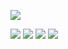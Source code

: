 ![](https://github-profile-trophy.vercel.app/?username=aleshkey](https://github-profile-trophy.vercel.app/?username=aleshkey&theme=onedark&title=Followers,%20MultiLanguage,%20Repositories,%20PullRequest,%20Experience))

![](https://github-profile-summary-cards.vercel.app/api/cards/profile-details?username=aleshkey&theme=github_dark)
![](https://github-profile-summary-cards.vercel.app/api/cards/most-commit-language?username=aleshkey&theme=github_dark)
![](https://github-profile-summary-cards.vercel.app/api/cards/repos-per-language?username=aleshkey&theme=github_dark)
![](https://github-profile-summary-cards.vercel.app/api/cards/productive-time?username=aleshkey&theme=github_dark&utcOffset=3)

<!--
**aleshkey/aleshkey** is a ✨ _special_ ✨ repository because its `README.md` (this file) appears on your GitHub profile.

Here are some ideas to get you started:

- 🔭 I’m currently working on ...
- 🌱 I’m currently learning ...
- 👯 I’m looking to collaborate on ...
- 🤔 I’m looking for help with ...
- 💬 Ask me about ...
- 📫 How to reach me: ...
- 😄 Pronouns: ...
- ⚡ Fun fact: ...
-->
